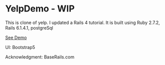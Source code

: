 # YelpDemo - WIP

This is clone of yelp. I updated a Rails 4 tutorial. It is built using Ruby 2.7.2, Rails 6.1.4.1, postgreSql 

[See Demo](https://laurie-yelpclone.herokuapp.com/)

UI: Bootstrap5
<!-- Auth: Devise -->

Acknowledgment: BaseRails.com
